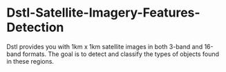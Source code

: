 # Dstl-Satellite-Imagery-Features-Detection
Dstl provides you with 1km x 1km satellite images in both 3-band and 16-band formats. The goal is to detect and classify the types of objects found in these regions.
